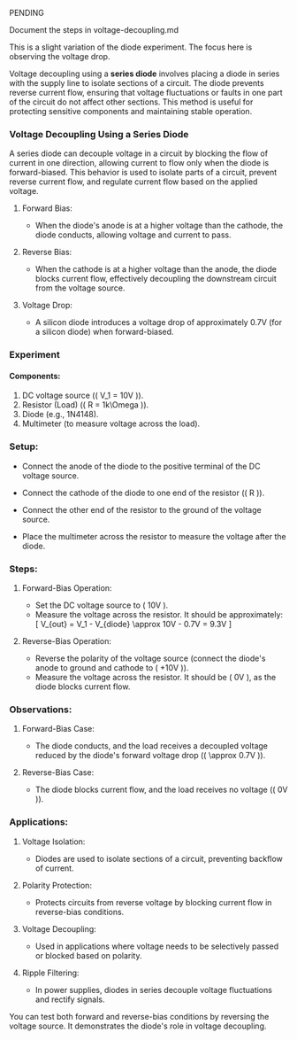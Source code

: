 PENDING

Document the steps in voltage-decoupling.md

This is a slight variation of the diode experiment. The focus here is observing the voltage drop.

Voltage decoupling using a **series diode** involves placing a diode in series with the supply line to isolate sections of a circuit. The diode prevents reverse current flow, ensuring that voltage fluctuations or faults in one part of the circuit do not affect other sections. This method is useful for protecting sensitive components and maintaining stable operation.

### Voltage Decoupling Using a Series Diode

A series diode can decouple voltage in a circuit by blocking the flow of current in one direction, allowing current to flow only when the diode is forward-biased. This behavior is used to isolate parts of a circuit, prevent reverse current flow, and regulate current flow based on the applied voltage.

1. Forward Bias:
   - When the diode's anode is at a higher voltage than the cathode, the diode conducts, allowing voltage and current to pass.

2. Reverse Bias:
   - When the cathode is at a higher voltage than the anode, the diode blocks current flow, effectively decoupling the downstream circuit from the voltage source.

3. Voltage Drop:
   - A silicon diode introduces a voltage drop of approximately 0.7V (for a silicon diode) when forward-biased.

### Experiment

#### Components:

1. DC voltage source (\( V_1 = 10V \)).
2. Resistor (Load) (\( R = 1k\Omega \)).
3. Diode (e.g., 1N4148).
4. Multimeter (to measure voltage across the load).

### Setup:

   - Connect the anode of the diode to the positive terminal of the DC voltage source.
   - Connect the cathode of the diode to one end of the resistor (\( R \)).
   - Connect the other end of the resistor to the ground of the voltage source.

   - Place the multimeter across the resistor to measure the voltage after the diode.

### Steps:

1. Forward-Bias Operation:
   - Set the DC voltage source to \( 10V \).
   - Measure the voltage across the resistor. It should be approximately:
     \[
     V_{out} = V_1 - V_{diode} \approx 10V - 0.7V = 9.3V
     \]

2. Reverse-Bias Operation:
   - Reverse the polarity of the voltage source (connect the diode's anode to ground and cathode to \( +10V \)).
   - Measure the voltage across the resistor. It should be \( 0V \), as the diode blocks current flow.

### Observations:

1. Forward-Bias Case:
   - The diode conducts, and the load receives a decoupled voltage reduced by the diode's forward voltage drop (\( \approx 0.7V \)).

2. Reverse-Bias Case:
   - The diode blocks current flow, and the load receives no voltage (\( 0V \)).

### Applications:

1. Voltage Isolation:
   - Diodes are used to isolate sections of a circuit, preventing backflow of current.

2. Polarity Protection:
   - Protects circuits from reverse voltage by blocking current flow in reverse-bias conditions.

3. Voltage Decoupling:
   - Used in applications where voltage needs to be selectively passed or blocked based on polarity.

4. Ripple Filtering:
   - In power supplies, diodes in series decouple voltage fluctuations and rectify signals.

You can test both forward and reverse-bias conditions by reversing the voltage source. It demonstrates the diode's role in voltage decoupling.
